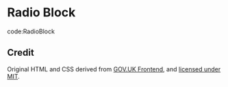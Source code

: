 # Radio Block

code:RadioBlock
## Credit
Original HTML and CSS derived from [GOV.UK Frontend](https://github.com/alphagov/govuk-frontend), and [licensed under MIT](https://github.com/alphagov/govuk-frontend/blob/master/LICENSE.txt).
